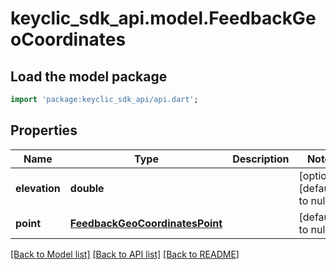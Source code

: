 # keyclic_sdk_api.model.FeedbackGeoCoordinates

## Load the model package
```dart
import 'package:keyclic_sdk_api/api.dart';
```

## Properties
Name | Type | Description | Notes
------------ | ------------- | ------------- | -------------
**elevation** | **double** |  | [optional] [default to null]
**point** | [**FeedbackGeoCoordinatesPoint**](FeedbackGeoCoordinatesPoint.md) |  | [default to null]

[[Back to Model list]](../README.md#documentation-for-models) [[Back to API list]](../README.md#documentation-for-api-endpoints) [[Back to README]](../README.md)


